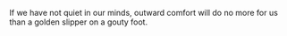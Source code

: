 If we have not quiet in our minds, outward comfort will do no more for us than a golden slipper on a gouty foot.
